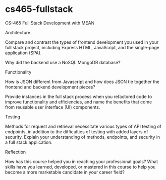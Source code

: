 # cs465-fullstack
CS-465 Full Stack Development with MEAN

Architecture

Compare and contrast the types of frontend development you used in your full stack project, including Express HTML, JavaScript, and the single-page application (SPA).

Why did the backend use a NoSQL MongoDB database?

Functionality

How is JSON different from Javascript and how does JSON tie together the frontend and backend development pieces?

Provide instances in the full stack process when you refactored code to improve functionality and efficiencies, and name the benefits that come from reusable user interface (UI) components.

Testing

Methods for request and retrieval necessitate various types of API testing of endpoints, in addition to the difficulties of testing with added layers of security. Explain your understanding of methods, endpoints, and security in a full stack application.


Reflection

How has this course helped you in reaching your professional goals? What skills have you learned, developed, or mastered in this course to help you become a more marketable candidate in your career field?
